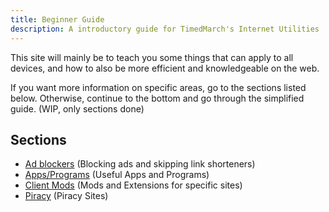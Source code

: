 ```yaml
---
title: Beginner Guide
description: A introductory guide for TimedMarch's Internet Utilities 
---
```


This site will mainly be to teach you some things that can apply to all devices, and how to also be more efficient and knowledgeable on the web.

If you want more information on specific areas, go to the sections listed below. Otherwise, continue to the bottom and go through the simplified guide. (WIP, only sections done)

## Sections

- [Ad blockers](../reference/adblocks) (Blocking ads and skipping link shorteners)
- [Apps/Programs](../reference/apps) (Useful Apps and Programs)
- [Client Mods](../reference/clientmods) (Mods and Extensions for specific sites)
- [Piracy](../reference/piracy) (Piracy Sites)
